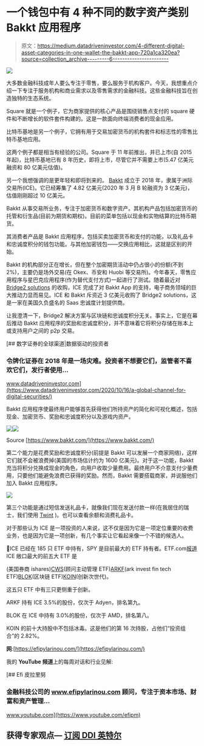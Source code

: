 # 一个钱包中有 4 种不同的数字资产类别 Bakkt 应用程序

> 原文：<https://medium.datadriveninvestor.com/4-different-digital-asset-categories-in-one-wallet-the-bakkt-app-720a1ca320ea?source=collection_archive---------6----------------------->

![](img/0fc6e04969084182032d52a8dbfe3a5c.png)

大多数金融科技成年人要么专注于零售，要么服务于机构客户。今天，我想重点介绍一下专注于服务机构和商业需求以及零售需求的金融科技。这些金融科技旨在创造独特的生态系统。

Square 就是一个例子，它为商家提供的核心产品是围绕销售点支付的 square 硬件和不断增长的软件套件构建的。这是一款面向终端消费者的现金应用。

比特币基地是另一个例子，它拥有用于交易加密货币的机构套件和标志性的零售比特币基地应用。

这两个例子都是相当有经验的公司。Square 于 11 年前推出，并已上市(自 2015 年起)，比特币基地已有 8 年历史，即将上市，尽管它并不需要上市(5.47 亿美元融资和 80 亿美元估值)。

另一个我想强调的是更年轻和即将到来的。 [Bakkt](https://www.bakkt.com/) 成立于 2018 年，隶属于洲际交易所(ICE)。它已经筹集了 4.82 亿美元(2020 年 3 月 B 轮融资为 3 亿美元)，估值刚刚超过 10 亿美元。

Bakkt 从事交易所业务，专注于加密货币和数字资产。其机构产品包括加密货币的托管和衍生品(目前为期货和期权)。目前的菜单包括以现金和实物结算的比特币期货。

其消费者产品是 Bakkt 应用程序，包括买卖加密货币和支付的功能，以及礼品卡和忠诚度积分的钱包功能。与其他加密钱包——交换应用相比，这就是区别的开始。

Bakkt 的机构部分正在增长，但在整个加密期货活动中仍占很小的份额(不到 2%)，主要仍是场外交易(在 Okex、币安和 Huobi 等交易所)。今年春天，零售应用程序与星巴克应用程序(作为替代支付方式)一起进行了测试。随着最近对 [Bridge2 solutions](http://www.bridge2solutions.com/blog/) 的收购，ICE 完成了对 Bakkt App 的支持，电子商务领域的巨大推动力显而易见。ICE 和 Bakkt 斥资近 3 亿美元收购了 Bridge2 solutions，这是一家在美国久负盛名的 Saas 忠诚度计划提供商。

让我澄清一下，Bridge2 解决方案与区块链和忠诚度积分无关。事实上，它是在幕后推动 Bakkt 应用程序的奖励和忠诚度积分，并不意味着它将积分存储在账本上或支持用户之间的 p2p 交易。

[](https://www.datadriveninvestor.com/2020/10/16/a-global-channel-for-digital-securities/) [## 数字证券的全球渠道|数据驱动的投资者

### 令牌化证券在 2018 年是一场灾难。投资者不想要它们，监管者不喜欢它们，发行者使用…

www.datadriveninvestor.com](https://www.datadriveninvestor.com/2020/10/16/a-global-channel-for-digital-securities/) 

Bakkt 应用程序使最终用户能够首先获得他们所持资产的简化和可视化概述，包括现金、加密货币、奖励和忠诚度积分以及游戏内资产。

![](img/065ff95ed710d0830b8ffe55c5cc5f11.png)![](img/3972be4a6383d039fbf6f19a695dcec1.png)

Source [https://www.bakkt.com/](https://www.bakkt.com/)

第二个能力是花费奖励和忠诚度积分(前提是 Bakkt 可以发展一个商家网络)，这样它们就不会被浪费掉(美国的市场估计约为 1600 亿美元)。对于这一功能，Bakkt 充当将积分兑换成现金的角色，向用户收取少量费用。最终用户不介意支付少量费用，只要他们能避免浪费已获得的奖励。然而，Bakkt 需要搭载商家，并说服他们加入 Bakkt 应用程序。

![](img/80b524d20d3f1d02dab355e7dd29dbe4.png)

第三个功能是通过短信发送礼品卡，就像我们现在发送付款一样(在我居住的瑞士，我们使用 [Twint](https://www.twint.ch/en/) )。也可以查看余额和消费礼品卡。

对于那些认为 ICE 是一项投资的人来说，这不仅是因为它是一项定位重要的收费业务，也是因为它是一项创新，有几个事实让它看起来像一个不错的候选人。

📌ICE 已经在 185 只 ETF 中持有，SPY 是目前最大的 ETF 持有者。ETF.com[报道](https://www.etf.com/stock/ICE)ICE 敞口最大的前五大 ETF 是

(美国券商 ishares)[CWS](https://www.etf.com/CWS)(顾问主动管理 ETF)[ARKF](https://www.etf.com/ARKF)(ark invest fin tech ETF)[BLOK](https://www.etf.com/BLOK)(区块链 ETF)[KOIN](https://www.etf.com/KOIN)(创新次世代)。

这五只 ETF 中有三只更侧重于创新。

ARKF 持有 ICE 3.5%的股份，仅次于 Adyen，排名第九。

BLOK 在 ICE 中持有 3.0%的股份，仅次于 AMD，排名第八。

KOIN 的前十大持股中不包括冰毒。这是他们的第 16 次持股，占他们“投资组合”的 2.82%。

**网**:[https://efipylarinou.com/](https://efipylarinou.com/)

我的 **YouTube 频道**上的每周对话和行业见解:

[](https://www.youtube.com/efipm) [## Efi 皮拉里努

### 金融科技公司的 www.efipylarinou.com 顾问，专注于资本市场、财富和资产管理…

www.youtube.com](https://www.youtube.com/efipm) 

## 获得专家观点— [订阅 DDI 英特尔](https://datadriveninvestor.com/ddi-intel)